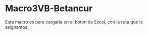 # Macro3VB-Betancur
Esta macro es para cargarla en el botón de Excel, con la ruta que le asignamos.
